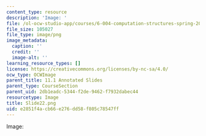 ```yaml
---
content_type: resource
description: 'Image: '
file: /ol-ocw-studio-app/courses/6-004-computation-structures-spring-2017/e2851f4acb66e276dd58f805c78547ff_Slide22.png
file_size: 105027
file_type: image/png
image_metadata:
  caption: ''
  credit: ''
  image-alt: ''
learning_resource_types: []
license: https://creativecommons.org/licenses/by-nc-sa/4.0/
ocw_type: OCWImage
parent_title: 11.1 Annotated Slides
parent_type: CourseSection
parent_uid: 2db1eadc-5344-f2de-9462-f7932dabec44
resourcetype: Image
title: Slide22.png
uid: e2851f4a-cb66-e276-dd58-f805c78547ff
---
```

Image: 